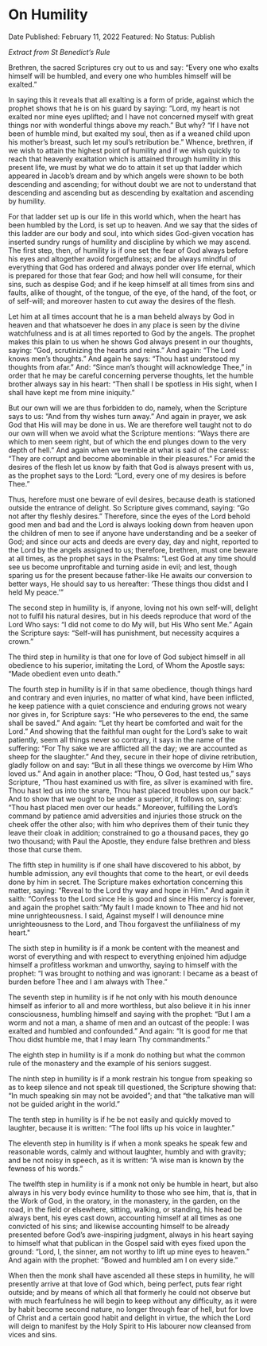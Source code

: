 # On Humility

Date Published: February 11, 2022
Featured: No
Status: Publish

*Extract from St Benedict’s Rule*

Brethren, the sacred Scriptures cry out to us and say: “Every one who exalts himself will be humbled, and every one who humbles himself will be exalted.”

In saying this it reveals that all exalting is a form of pride, against which the prophet shows that he is on his guard by saying: “Lord, my heart is not exalted nor mine eyes uplifted; and I have not concerned myself with great things nor with wonderful things above my reach.” But why? “If I have not been of humble mind, but exalted my soul, then as if a weaned child upon his mother’s breast, such let my soul’s retribution be.” Whence, brethren, if we wish to attain the highest point of humility and if we wish quickly to reach that heavenly exaltation which is attained through humility in this present life, we must by what we do to attain it set up that ladder which appeared in Jacob’s dream and by which angels were shown to be both descending and ascending; for without doubt we are not to understand that descending and ascending but as descending by exaltation and ascending by humility.

For that ladder set up is our life in this world which, when the heart has been humbled by the Lord, is set up to heaven. And we say that the sides of this ladder are our body and soul, into which sides God-given vocation has inserted sundry rungs of humility and discipline by which we may ascend. The first step, then, of humility is if one set the fear of God always before his eyes and altogether avoid forgetfulness; and be always mindful of everything that God has ordered and always ponder over life eternal, which is prepared for those that fear God; and how hell will consume, for their sins, such as despise God; and if he keep himself at all times from sins and faults, alike of thought, of the tongue, of the eye, of the hand, of the foot, or of self-will; and moreover hasten to cut away the desires of the flesh.

Let him at all times account that he is a man beheld always by God in heaven and that whatsoever he does in any place is seen by the divine watchfulness and is at all times reported to God by the angels. The prophet makes this plain to us when he shows God always present in our thoughts, saying: “God, scrutinizing the hearts and reins.” And again: “The Lord knows men’s thoughts.” And again he says: “Thou hast understood my thoughts from afar.” And: “Since man’s thought will acknowledge Thee,” in order that he may be careful concerning perverse thoughts, let the humble brother always say in his heart: “Then shall I be spotless in His sight, when I shall have kept me from mine iniquity.”

But our own will we are thus forbidden to do, namely, when the Scripture says to us: “And from thy wishes turn away.” And again in prayer, we ask God that His will may be done in us. We are therefore well taught not to do our own will when we avoid what the Scripture mentions: “Ways there are which to men seem right, but of which the end plunges down to the very depth of hell.” And again when we tremble at what is said of the careless: “They are corrupt and become abominable in their pleasures.” For amid the desires of the flesh let us know by faith that God is always present with us, as the prophet says to the Lord: “Lord, every one of my desires is before Thee.”

Thus, herefore must one beware of evil desires, because death is stationed outside the entrance of delight. So Scripture gives command, saying: “Go not after thy fleshly desires.” Therefore, since the eyes of the Lord behold good men and bad and the Lord is always looking down from heaven upon the children of men to see if anyone have understanding and be a seeker of God; and since our acts and deeds are every day, day and night, reported to the Lord by the angels assigned to us; therefore, brethren, must one beware at all times, as the prophet says in the Psalms: “Lest God at any time should see us become unprofitable and turning aside in evil; and lest, though sparing us for the present because father-like He awaits our conversion to better ways, He should say to us hereafter: ‘These things thou didst and I held My peace.’”

The second step in humility is, if anyone, loving not his own self-will, delight not to fulfil his natural desires, but in his deeds reproduce that word of the Lord Who says: “I did not come to do My will, but His Who sent Me.” Again the Scripture says: “Self-will has punishment, but necessity acquires a crown.”

The third step in humility is that one for love of God subject himself in all obedience to his superior, imitating the Lord, of Whom the Apostle says: “Made obedient even unto death.”

The fourth step in humility is if in that same obedience, though things hard and contrary and even injuries, no matter of what kind, have been inflicted, he keep patience with a quiet conscience and enduring grows not weary nor gives in, for Scripture says: “He who perseveres to the end, the same shall be saved.” And again: “Let thy heart be comforted and wait for the Lord.” And showing that the faithful man ought for the Lord’s sake to wait patiently, seem all things never so contrary, it says in the name of the suffering: “For Thy sake we are afflicted all the day; we are accounted as sheep for the slaughter.” And they, secure in their hope of divine retribution, gladly follow on and say: “But in all these things we overcome by Him Who loved us.” And again in another place: “Thou, O God, hast tested us,” says Scripture, “Thou hast examined us with fire, as silver is examined with fire. Thou hast led us into the snare, Thou hast placed troubles upon our back.” And to show that we ought to be under a superior, it follows on, saying: “Thou hast placed men over our heads.” Moreover, fulfilling the Lord’s command by patience amid adversities and injuries those struck on the cheek offer the other also; with him who deprives them of their tunic they leave their cloak in addition; constrained to go a thousand paces, they go two thousand; with Paul the Apostle, they endure false brethren and bless those that curse them.

The fifth step in humility is if one shall have discovered to his abbot, by humble admission, any evil thoughts that come to the heart, or evil deeds done by him in secret. The Scripture makes exhortation concerning this matter, saying: “Reveal to the Lord thy way and hope in Him.” And again it saith: “Confess to the Lord since He is good and since His mercy is forever, and again the prophet saith:”My fault I made known to Thee and hid not mine unrighteousness. I said, Against myself I will denounce mine unrighteousness to the Lord, and Thou forgavest the unfilialness of my heart."

The sixth step in humility is if a monk be content with the meanest and worst of everything and with respect to everything enjoined him adjudge himself a profitless workman and unworthy, saying to himself with the prophet: “I was brought to nothing and was ignorant: I became as a beast of burden before Thee and I am always with Thee.”

The seventh step in humility is if he not only with his mouth denounce himself as inferior to all and more worthless, but also believe it in his inner consciousness, humbling himself and saying with the prophet: “But I am a worm and not a man, a shame of men and an outcast of the people: I was exalted and humbled and confounded.” And again: “It is good for me that Thou didst humble me, that I may learn Thy commandments.”

The eighth step in humility is if a monk do nothing but what the common rule of the monastery and the example of his seniors suggest.

The ninth step in humility is if a monk restrain his tongue from speaking so as to keep silence and not speak till questioned, the Scripture showing that: “In much speaking sin may not be avoided”; and that “the talkative man will not be guided aright in the world.”

The tenth step in humility is if he be not easily and quickly moved to laughter, because it is written: “The fool lifts up his voice in laughter.”

The eleventh step in humility is if when a monk speaks he speak few and reasonable words, calmly and without laughter, humbly and with gravity; and be not noisy in speech, as it is written: “A wise man is known by the fewness of his words.”

The twelfth step in humility is if a monk not only be humble in heart, but also always in his very body evince humility to those who see him, that is, that in the Work of God, in the oratory, in the monastery, in the garden, on the road, in the field or elsewhere, sitting, walking, or standing, his head be always bent, his eyes cast down, accounting himself at all times as one convicted of his sins; and likewise accounting himself to be already presented before God’s awe-inspiring judgment, always in his heart saying to himself what that publican in the Gospel said with eyes fixed upon the ground: “Lord, I, the sinner, am not worthy to lift up mine eyes to heaven.” And again with the prophet: “Bowed and humbled am I on every side.”

When then the monk shall have ascended all these steps in humility, he will presently arrive at that love of God which, being perfect, puts fear right outside; and by means of which all that formerly he could not observe but with much fearfulness he will begin to keep without any difficulty, as it were by habit become second nature, no longer through fear of hell, but for love of Christ and a certain good habit and delight in virtue, the which the Lord will deign to manifest by the Holy Spirit to His labourer now cleansed from vices and sins.